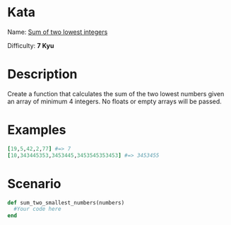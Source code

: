 # Kata
Name: [Sum of two lowest integers](https://www.codewars.com/kata/sum-of-two-lowest-integers)

Difficulty: **7 Kyu**

# Description
Create a function that calculates the sum of the two lowest numbers given an array of minimum 4 integers. No floats or empty arrays will be passed.


# Examples
```ruby
[19,5,42,2,77] #=> 7
[10,343445353,3453445,3453545353453] #=> 3453455
```

# Scenario
```ruby
def sum_two_smallest_numbers(numbers)
  #Your code here
end
```